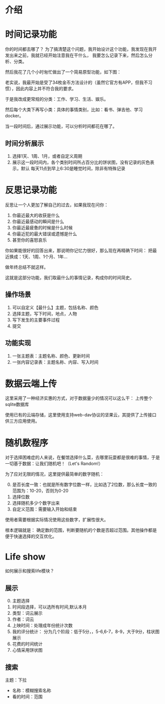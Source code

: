 # 介绍

# 时间记录功能
你的时间都去哪了？
为了搞清楚这个问题，我开始设计这个功能，我发现在我开发出来之前，我就已经开始注意我在干什么，
我要怎么记录下来，然后怎么分析、分类。

然后我花了几个小时匆忙做出了一个简易原型功能，如下图：

老实说，我最开始是受了34枚金币方法设计的（虽然它官方有APP，但我不习惯），因此内容上并不符合我的要求。

于是我改成更常规的分类：工作、学习、生活、娱乐。

然后每个大类下再写小类：具体的事情类别，比如：看书、弹吉他、学习docker。

当一段时间后，通过展示功能，可以分析时间都花在哪了。

## 时间分析展示
1. 选择1天、1周、1月，或者自定义周期
2. 展示这一段时间内，各个类别时间所占百分比的饼状图，没有记录的灰色表示，默认
每天11点到早上6:30是睡觉时间，除非有特殊记录


# 反思记录功能
反思让一个人更加了解自己的过去，如果我现在问你：
1. 你最近最大的收获是什么
2. 你最近最感动的瞬间是什么
3. 你最近最疲惫的时候是什么时候
4. 你最近犯的最大错误或遗憾是什么
5. 甚至你的喜怒哀乐

你如果能很好的回答出来，那说明你记忆力很好，那么现在再精确下时间：
把最近换成：1天、1周、1个月、1年...

做年终总结不就这样。

这就是这部分功能，我们取最什么的事情记录，构成你的时间简史。

## 操作场景
1. 可以自定义【最什么】主题，包括名称、颜色
2. 选择主题，写下时间，地点，人物
3. 写下发生的主要事件过程
4. 提交

## 功能实现
1. 一张主题表：主题名称、颜色、更新时间
2. 一张内容记录表：主题名称、内容、写入时间

# 数据云端上传
这里采用了一种经济实惠的方式，对于数据量少的情况可以这么干： 上传整个sqlite数据库

使用已有的云端存储，这里使用支持web-dav协议的坚果云，其提供了上传接口供三方应用使用。

# 随机数程序

对于选择困难症的人来说，在餐馆选择什么菜，去哪里玩耍都是很难的事情，于是一切基于数据：让我们随机吧！（Let's Random!）

为了应对无限的情况，这里提供最简单的数字随机：

0. 是否长度一致：也就是所有数字位数一样，比如选了2位数，那么长度一致的范围为：10-20，否则为0-20
1. 选择位数
2. 选择随机多少个数字出来
3. 自定义范围：需要输入开始和结束

使用者需要根据实际情况使用这些数字，扩展性很大。

根本逻辑就是： 确定数的范围，判断要随机的个数是否超过范围。其他操作都是便于快速选择的交互优化。

# Life show

如何展示和搜索life模块？

## 展示
0. 主题选择
2. 时间段选择，可以选所有时间,默认本月
3. 类型：词云展示
4. 作者：词云
5. 上映时间：处理成年份统计次数
6. 我的评分统计： 分为几个阶段：低于5分，，5-6,6-7，8-9，大于9分，柱状图展示
7. 花费的时间统计
8. 心情采用饼状图


## 搜索

主题：下拉
* 名称：模糊搜索名称
* 看的时间：范围


